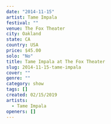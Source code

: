 ```yaml
---
date: "2014-11-15"
artist: Tame Impala
festival: ""
venue: The Fox Theater
city: Oakland
state: CA
country: USA
price: $45.00
solo: "No"
title: Tame Impala at The Fox Theater
slug: 2014-11-15-tame-impala
cover: ""
genre: ""
category: show
tags: []
created: 02/15/2019
artists:
  - Tame Impala
openers: []
---
```

